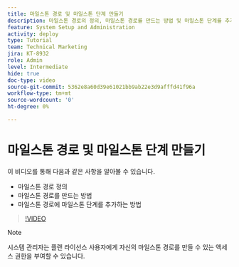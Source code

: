 ```yaml
---
title: 마일스톤 경로 및 마일스톤 단계 만들기
description: 마일스톤 경로의 정의, 마일스톤 경로를 만드는 방법 및 마일스톤 단계를 추가하는 방법을 알아봅니다.
feature: System Setup and Administration
activity: deploy
type: Tutorial
team: Technical Marketing
jira: KT-8932
role: Admin
level: Intermediate
hide: true
doc-type: video
source-git-commit: 5362e8a60d39e61021bb9ab22e3d9afffd41f96a
workflow-type: tm+mt
source-wordcount: '0'
ht-degree: 0%

---
```


# 마일스톤 경로 및 마일스톤 단계 만들기

이 비디오를 통해 다음과 같은 사항을 알아볼 수 있습니다.

* 마일스톤 경로 정의
* 마일스톤 경로를 만드는 방법
* 마일스톤 경로에 마일스톤 단계를 추가하는 방법

>[!VIDEO](https://video.tv.adobe.com/v/335204/?quality=12&learn=on)

>[!NOTE]
>
>시스템 관리자는 플랜 라이선스 사용자에게 자신의 마일스톤 경로를 만들 수 있는 액세스 권한을 부여할 수 있습니다.
